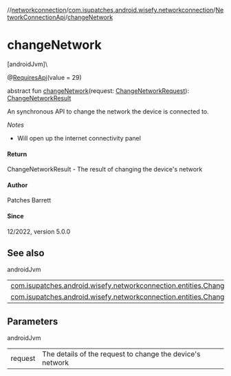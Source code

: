 //[networkconnection](../../../index.md)/[com.isupatches.android.wisefy.networkconnection](../index.md)/[NetworkConnectionApi](index.md)/[changeNetwork](change-network.md)

# changeNetwork

[androidJvm]\

@[RequiresApi](https://developer.android.com/reference/kotlin/androidx/annotation/RequiresApi.html)(value = 29)

abstract fun [changeNetwork](change-network.md)(request: [ChangeNetworkRequest](../../com.isupatches.android.wisefy.networkconnection.entities/-change-network-request/index.md)): [ChangeNetworkResult](../../com.isupatches.android.wisefy.networkconnection.entities/-change-network-result/index.md)

An synchronous API to change the network the device is connected to.

*Notes*

- 
   Will open up the internet connectivity panel

#### Return

ChangeNetworkResult - The result of changing the device's network

#### Author

Patches Barrett

#### Since

12/2022, version 5.0.0

## See also

androidJvm

| | |
|---|---|
| [com.isupatches.android.wisefy.networkconnection.entities.ChangeNetworkRequest](../../com.isupatches.android.wisefy.networkconnection.entities/-change-network-request/index.md) |  |
| [com.isupatches.android.wisefy.networkconnection.entities.ChangeNetworkResult](../../com.isupatches.android.wisefy.networkconnection.entities/-change-network-result/index.md) |  |

## Parameters

androidJvm

| | |
|---|---|
| request | The details of the request to change the device's network |
